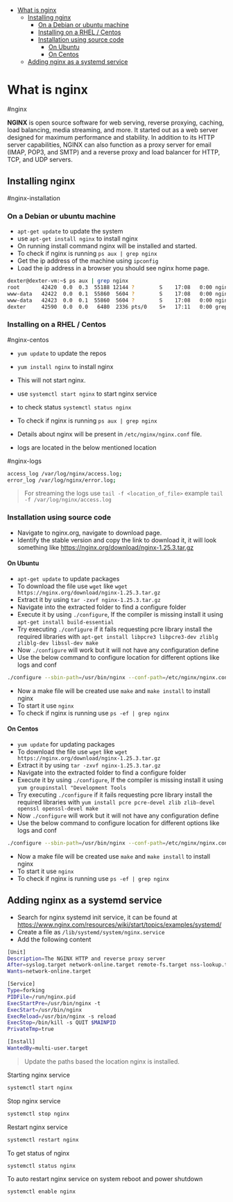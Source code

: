 - [What is nginx](#what-is-nginx)
  - [Installing nginx](#installing-nginx)
    - [On a Debian or ubuntu machine](#on-a-debian-or-ubuntu-machine)
    - [Installing on a RHEL / Centos](#installing-on-a-rhel--centos)
    - [Installation using source code](#installation-using-source-code)
      - [On Ubuntu](#on-ubuntu)
      - [On Centos](#on-centos)
  - [Adding nginx as a systemd service](#adding-nginx-as-a-systemd-service)

# What is nginx

#nginx

**NGINX** is open source software for web serving, reverse proxying, caching, load balancing, media streaming, and more. It started out as a web server designed for maximum performance and stability. In addition to its HTTP server capabilities, NGINX can also function as a proxy server for email (IMAP, POP3, and SMTP) and a reverse proxy and load balancer for HTTP, TCP, and UDP servers.

## Installing nginx

#nginx-installation

### On a Debian or ubuntu machine

- `apt-get update` to update the system
- use `apt-get install nginx` to install nginx
- On running install command nginx will be installed and started.
- To check if nginx is running `ps aux | grep nginx`
- Get the ip address of the machine using `ipconfig`
- Load the ip address in a browser you should see nginx home page.

```sh
dexter@dexter-vm:~$ ps aux | grep nginx
root       42420  0.0  0.3  55188 12144 ?        S    17:08   0:00 nginx: master process /usr/sbin/nginx -g daemon on; master_process on;
www-data   42422  0.0  0.1  55860  5604 ?        S    17:08   0:00 nginx: worker process
www-data   42423  0.0  0.1  55860  5604 ?        S    17:08   0:00 nginx: worker process
dexter     42590  0.0  0.0   6480  2336 pts/0    S+   17:11   0:00 grep --color=auto nginx
```

### Installing on a RHEL / Centos

#nginx-centos

- `yum update` to update the repos
- `yum install nginx` to install nginx
- This will not start nginx.
- use `systemctl start nginx` to start nginx service
- to check status `systemctl status nginx`
- To check if nginx is running `ps aux | grep nginx`

- Details about nginx will be present in `/etc/nginx/nginx.conf` file.
- logs are located in the below mentioned location

#nginx-logs

```sh
access_log /var/log/nginx/access.log;
error_log /var/log/nginx/error.log;
```

> For streaming the logs use `tail -f <location_of_file>` example `tail -f /var/log/nginx/access.log`

### Installation using source code

- Navigate to nginx.org, navigate to download page.
- Identify the stable version and copy the link to download it, it will look something like https://nginx.org/download/nginx-1.25.3.tar.gz

#### On Ubuntu

- `apt-get update` to update packages
- To download the file use `wget` like `wget https://nginx.org/download/nginx-1.25.3.tar.gz`
- Extract it by using `tar -zxvf nginx-1.25.3.tar.gz`
- Navigate into the extracted folder to find a configure folder
- Execute it by using `./configure`, If the compiler is missing install it using `apt-get install build-essential`
- Try executing `./configure` if it fails requesting pcre library install the required libraries with `apt-get install libpcre3 libpcre3-dev zliblg zliblg-dev libssl-dev make`
- Now `./configure` will work but it will not have any configuration define
- Use the below command to configure location for different options like logs and conf

```sh
./configure --sbin-path=/usr/bin/nginx --conf-path=/etc/nginx/nginx.conf --error-log-path=/var/log/nginx/error.log --http-log-path=/var/log/nginx/access.log --with-pcre --pid-path=/var/run/nginx.pid --with-http_ssl_module
```

- Now a make file will be created use `make` and `make install` to install nginx
- To start it use `nginx`
- To check if nginx is running use `ps -ef | grep nginx`

#### On Centos

- `yum update` for updating packages
- To download the file use `wget` like `wget https://nginx.org/download/nginx-1.25.3.tar.gz`
- Extract it by using `tar -zxvf nginx-1.25.3.tar.gz`
- Navigate into the extracted folder to find a configure folder
- Execute it by using `./configure`, If the compiler is missing install it using `yum groupinstall "Development Tools`
- Try executing `./configure` if it fails requesting pcre library install the required libraries with `yum install pcre pcre-devel zlib zlib-devel openssl openssl-devel make`
- Now `./configure` will work but it will not have any configuration define
- Use the below command to configure location for different options like logs and conf

```sh
./configure --sbin-path=/usr/bin/nginx --conf-path=/etc/nginx/nginx.conf --error-log-path=/var/log/nginx/error.log --http-log-path=/var/log/nginx/access.log --with-pcre --pid-path=/var/run/nginx.pid --with-http_ssl_module
```

- Now a make file will be created use `make` and `make install` to install nginx
- To start it use `nginx`
- To check if nginx is running use `ps -ef | grep nginx`

## Adding nginx as a systemd service

- Search for nginx systemd init service, it can be found at https://www.nginx.com/resources/wiki/start/topics/examples/systemd/
- Create a file as `/lib/systemd/system/nginx.service`
- Add the following content

```sh
[Unit]
Description=The NGINX HTTP and reverse proxy server
After=syslog.target network-online.target remote-fs.target nss-lookup.target
Wants=network-online.target

[Service]
Type=forking
PIDFile=/run/nginx.pid
ExecStartPre=/usr/bin/nginx -t
ExecStart=/usr/bin/nginx
ExecReload=/usr/bin/nginx -s reload
ExecStop=/bin/kill -s QUIT $MAINPID
PrivateTmp=true

[Install]
WantedBy=multi-user.target
```

> Update the paths based the location nginx is installed.

Starting nginx service

```sh
systemctl start nginx
```

Stop nginx service

```sh
systemctl stop nginx
```

Restart nginx service

```sh
systemctl restart nginx
```

To get status of nginx

```sh
systemctl status nginx
```

To auto restart nginx service on system reboot and power shutdown

```sh
systemctl enable nginx
```
